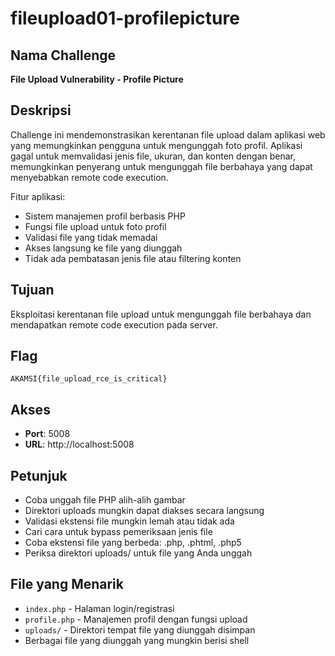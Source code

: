 # fileupload01-profilepicture

## Nama Challenge
**File Upload Vulnerability - Profile Picture**

## Deskripsi
Challenge ini mendemonstrasikan kerentanan file upload dalam aplikasi web yang memungkinkan pengguna untuk mengunggah foto profil. Aplikasi gagal untuk memvalidasi jenis file, ukuran, dan konten dengan benar, memungkinkan penyerang untuk mengunggah file berbahaya yang dapat menyebabkan remote code execution.

Fitur aplikasi:
- Sistem manajemen profil berbasis PHP
- Fungsi file upload untuk foto profil
- Validasi file yang tidak memadai
- Akses langsung ke file yang diunggah
- Tidak ada pembatasan jenis file atau filtering konten

## Tujuan
Eksploitasi kerentanan file upload untuk mengunggah file berbahaya dan mendapatkan remote code execution pada server.

## Flag
`AKAMSI{file_upload_rce_is_critical}`

## Akses
- **Port**: 5008
- **URL**: http://localhost:5008

## Petunjuk
- Coba unggah file PHP alih-alih gambar
- Direktori uploads mungkin dapat diakses secara langsung
- Validasi ekstensi file mungkin lemah atau tidak ada
- Cari cara untuk bypass pemeriksaan jenis file
- Coba ekstensi file yang berbeda: .php, .phtml, .php5
- Periksa direktori uploads/ untuk file yang Anda unggah

## File yang Menarik
- `index.php` - Halaman login/registrasi
- `profile.php` - Manajemen profil dengan fungsi upload
- `uploads/` - Direktori tempat file yang diunggah disimpan
- Berbagai file yang diunggah yang mungkin berisi shell